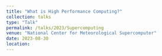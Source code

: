 ```yaml
---
title: "What is High Performance Computing?"
collection: talks
type: "Talk"
permalink: /talks/2023/Supercomputing
venue: "National Center for Meteorological Supercomputer"
date: 2023-08-30
location: 
---
```

